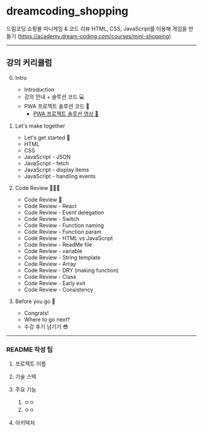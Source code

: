 # dreamcoding_shopping

드림코딩 쇼핑몰 미니게임 & 코드 리뷰
HTML, CSS, JavaScript를 이용해 게임을 만들기 (https://academy.dream-coding.com/courses/mini-shopping)

---

## 강의 커리큘럼

0. Intro

   - Introduction
   - 강의 안내 + 솔루션 코드 💻
   - PWA 프로젝트 솔루션 코드 📲
     - [PWA 프로젝트 솔루션 영상 📲](https://www.youtube.com/watch?v=FEBkne7Nyu4)

1. Let's make together

   - Let's get started 🙌
   - HTML
   - CSS
   - JavaScript - JSON
   - JavaScript - fetch
   - JavaScript - display items
   - JavaScript - handling events

2. Code Review 👩🏻‍💻

   - Code Review 🙌
   - Code Review - React
   - Code Review - Event delegation
   - Code Review - Switch
   - Code Review - Function naming
   - Code Review - Function param
   - Code Review - HTML vs JavaScript
   - Code Review - ReadMe file
   - Code Review - variable
   - Code Review - String template
   - Code Review - Array
   - Code Review - DRY (making function)
   - Code Review - Class
   - Code Review - Early exit
   - Code Review - Consistency

3. Before you go 🔖
   - Congrats!
   - Where to go next?
   - 수강 후기 남기기 😎

---

### README 작성 팁

1. 프로젝트 이름
1. 기술 스택
1. 주요 기능

   1. ㅇㅇ
   1. ㅇㅇ

1. 아키텍처
